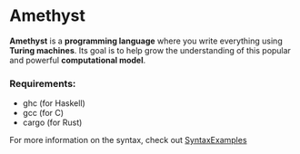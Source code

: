 # Amethyst

**Amethyst** is a **programming language** where you write everything using **Turing machines**. Its goal is to help grow the understanding of this popular and powerful **computational model**.

### Requirements:

- ghc (for Haskell)
- gcc (for C)
- cargo (for Rust)

For more information on the syntax, check out [SyntaxExamples](src/SyntaxExamples.hs)
